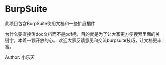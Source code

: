 # BurpSuite

此项目包含BurpSuite使用文档和一些扩展插件

为什么要直接传doc文档而不是pdf呢，目的就是为了让大家更方便搜索里面的关键字，本着一颗开放的心。
欢迎大家反馈意见和交流burpsuite技巧，让文档更丰富。

Author: 小乐天
